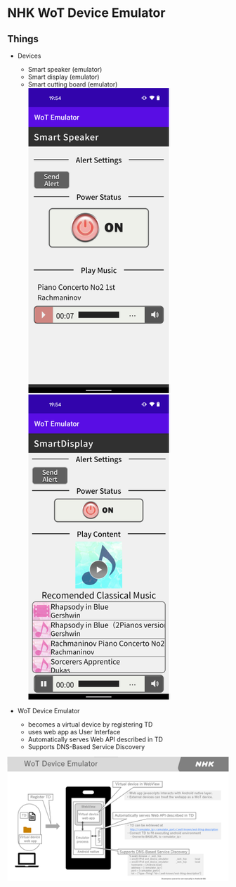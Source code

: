 # NHK WoT Device Emulator

## Things

* Devices
  * Smart speaker (emulator)
  * Smart display (emulator)
  * Smart cutting board (emulator)
     <img src="20210928_plugfest_speaker.png" alt="Smart speaker (emulator) for TPAC 2021 Plugfest" width="320px"/>
     <img src="20210928_plugfest_display.png" alt="Smart display (emulator) for TPAC 2021 Plugfest" width="320px" />

* WoT Device Emulator
  * becomes a virtual device by registering TD
  * uses web app as User Interface
  * Automatically serves Web API described in TD
  * Supports DNS-Based Service Discovery
 <img src="20210928_plugfest_emulator.png" alt="WoT device emulator for TPAC 2021 Plugfest" />
